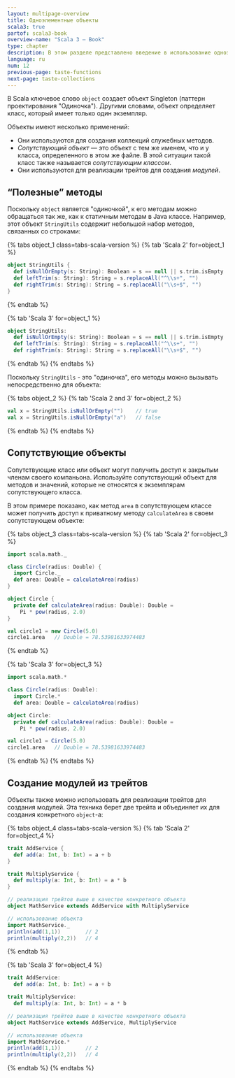 ```yaml
---
layout: multipage-overview
title: Одноэлементные объекты
scala3: true
partof: scala3-book
overview-name: "Scala 3 — Book"
type: chapter
description: В этом разделе представлено введение в использование одноэлементных объектов в Scala 3.
language: ru
num: 12
previous-page: taste-functions
next-page: taste-collections
---
```



В Scala ключевое слово `object` создает объект Singleton (паттерн проектирования "Одиночка"). 
Другими словами, объект определяет класс, который имеет только один экземпляр.

Объекты имеют несколько применений:

- Они используются для создания коллекций служебных методов.
- _Сопутствующий объект_ — это объект с тем же именем, что и у класса, определенного в этом же файле. 
  В этой ситуации такой класс также называется _сопутствующим классом_.
- Они используются для реализации трейтов для создания _модулей_.


## “Полезные”  методы

Поскольку `object` является "одиночкой", к его методам можно обращаться так же, как к статичным методам в Java классе. 
Например, этот объект `StringUtils` содержит небольшой набор методов, связанных со строками:

{% tabs object_1 class=tabs-scala-version %}
{% tab 'Scala 2' for=object_1 %}
```scala
object StringUtils {
  def isNullOrEmpty(s: String): Boolean = s == null || s.trim.isEmpty
  def leftTrim(s: String): String = s.replaceAll("^\\s+", "")
  def rightTrim(s: String): String = s.replaceAll("\\s+$", "")
}
```
{% endtab %}

{% tab 'Scala 3' for=object_1 %}
```scala
object StringUtils:
  def isNullOrEmpty(s: String): Boolean = s == null || s.trim.isEmpty
  def leftTrim(s: String): String = s.replaceAll("^\\s+", "")
  def rightTrim(s: String): String = s.replaceAll("\\s+$", "")
```
{% endtab %}
{% endtabs %}

Поскольку `StringUtils` - это "одиночка", его методы можно вызывать непосредственно для объекта:

{% tabs object_2 %}
{% tab 'Scala 2 and 3' for=object_2 %}
```scala
val x = StringUtils.isNullOrEmpty("")    // true
val x = StringUtils.isNullOrEmpty("a")   // false
```
{% endtab %}
{% endtabs %}

## Сопутствующие объекты

Сопутствующие класс или объект могут получить доступ к закрытым членам своего компаньона. 
Используйте сопутствующий объект для методов и значений, которые не относятся к экземплярам сопутствующего класса.

В этом примере показано, как метод `area` в сопутствующем классе 
может получить доступ к приватному методу `calculateArea` в своем сопутствующем объекте:

{% tabs object_3 class=tabs-scala-version %}
{% tab 'Scala 2' for=object_3 %}
```scala
import scala.math._

class Circle(radius: Double) {
  import Circle._
  def area: Double = calculateArea(radius)
}

object Circle {
  private def calculateArea(radius: Double): Double =
    Pi * pow(radius, 2.0)
}

val circle1 = new Circle(5.0)
circle1.area   // Double = 78.53981633974483
```
{% endtab %}

{% tab 'Scala 3' for=object_3 %}
```scala
import scala.math.*

class Circle(radius: Double):
  import Circle.*
  def area: Double = calculateArea(radius)

object Circle:
  private def calculateArea(radius: Double): Double =
    Pi * pow(radius, 2.0)

val circle1 = Circle(5.0)
circle1.area   // Double = 78.53981633974483
```
{% endtab %}
{% endtabs %}

## Создание модулей из трейтов

Объекты также можно использовать для реализации трейтов для создания модулей. 
Эта техника берет две трейта и объединяет их для создания конкретного `object`-а:

{% tabs object_4 class=tabs-scala-version %}
{% tab 'Scala 2' for=object_4 %}
```scala
trait AddService {
  def add(a: Int, b: Int) = a + b
}

trait MultiplyService {
  def multiply(a: Int, b: Int) = a * b
}

// реализация трейтов выше в качестве конкретного объекта
object MathService extends AddService with MultiplyService

// использование объекта
import MathService._
println(add(1,1))        // 2
println(multiply(2,2))   // 4
```
{% endtab %}

{% tab 'Scala 3' for=object_4 %}
```scala
trait AddService:
  def add(a: Int, b: Int) = a + b

trait MultiplyService:
  def multiply(a: Int, b: Int) = a * b

// реализация трейтов выше в качестве конкретного объекта
object MathService extends AddService, MultiplyService

// использование объекта
import MathService.*
println(add(1,1))        // 2
println(multiply(2,2))   // 4
```
{% endtab %}
{% endtabs %}
